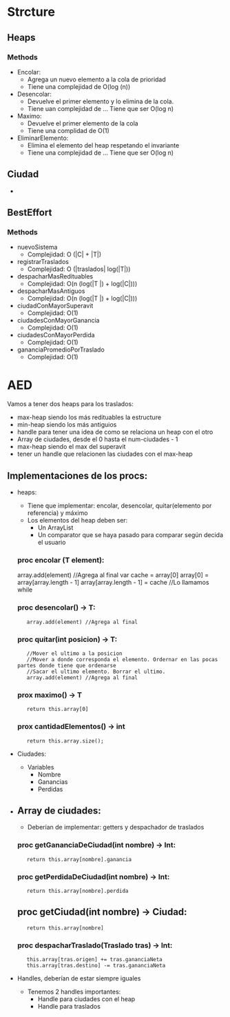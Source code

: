 # Strcture

## Heaps

 ### Methods

 + Encolar: 
    + Agrega un nuevo elemento a la cola de prioridad
    + Tiene una complejidad de O(log (n)) 
 + Desencolar:
    + Devuelve el primer elemento y lo elimina de la cola. 
    + Tiene uan complejidad de ...         Tiene que ser O(log n) 
 + Maximo:
    + Devuelve el primer elemento de la cola
    + Tiene una complidad de O(1)
 + EliminarElemento:
    + Elimina el elemento del heap respetando el invariante
    + Tiene una complejidad de ...         Tiene que ser O(log n)

## Ciudad

 + 

## BestEffort

### Methods 

 + nuevoSistema
      + Complejidad: O (|C| + |T|)
 + registrarTraslados
      + Complejidad: O (|traslados| log(|T|))
 + despacharMasRedituables
      + Complejidad: O(n (log(|T |) + log(|C|)))
 + despacharMasAntiguos
      + Complejidad: O(n (log(|T |) + log(|C|)))
 + ciudadConMayorSuperavit
      + Complejidad: O(1)
 + ciudadesConMayorGanancia
      + Complejidad: O(1)
 + ciudadesConMayorPerdida
      + Complejidad: O(1)
 + gananciaPromedioPorTraslado
      + Complejidad: O(1)

# AED

Vamos a tener dos heaps para los traslados:

+ max-heap siendo los más redituables la estructure
+ min-heap siendo los más antiguios 
+ handle para tener una idea de como se relaciona un heap con el otro
+ Array de ciudades, desde el 0 hasta el num-ciudades - 1
+ max-heap siendo el max del superavit 
+ tener un handle que relacionen las ciudades con el max-heap

## Implementaciones de los procs:

 + heaps:
      + Tiene que implementar: encolar, desencolar, quitar(elemento por referencia) y máximo
      + Los elementos del heap deben ser: 
          + Un ArrayList
          + Un comparator que se haya pasado para comparar según decida el usuario

     ### proc encolar (T element):

     array.add(element) //Agrega al final
     var cache = array[0]
     array[0] = array[array.length - 1]
     array[array.length - 1] = cache //Lo llamamos     
     while 
        
     ### proc desencolar() -> T:

          array.add(element) //Agrega al final
     
     ### proc quitar(int posicion) -> T:

          //Mover el ultimo a la posicion
          //Mover a donde corresponda el elemento. Ordernar en las pocas partes donde tiene que ordenarse 
          //Sacar el ultimo elemento. Borrar el ultimo.
          array.add(element) //Agrega al final

     ### prox maximo() -> T

          return this.array[0]

     ### prox cantidadElementos() -> int
          
          return this.array.size();

+ Ciudades:
     + Variables
          + Nombre
          + Ganancias
          + Perdidas

 + ## Array de ciudades:
      + Deberían de implementar: getters y despachador de traslados

     ### proc getGananciaDeCiudad(int nombre) -> Int:

          return this.array[nombre].ganancia
     
     ### proc getPerdidaDeCiudad(int nombre) -> Int:

          return this.array[nombre].perdida

     ## proc getCiudad(int nombre) -> Ciudad:
          
          return this.array[nombre]

     ### proc despacharTraslado(Traslado tras) -> Int:

          this.array[tras.origen] += tras.gananciaNeta
          this.array[tras.destino] -= tras.gananciaNeta

 + Handles, deberían de estar siempre iguales
     + Tenemos 2 handles importantes: 
          + Handle para ciudades con el heap
          + Handle para traslados
